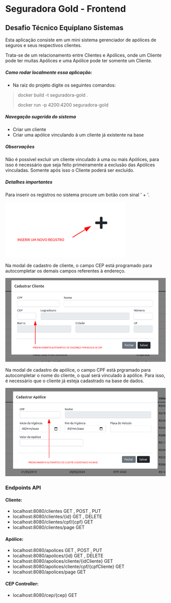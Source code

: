 # Seguradora Gold - Frontend

## Desafio Técnico Equiplano Sistemas

Esta aplicação consiste em um mini sistema gerenciador de apólices de seguros
e seus respectivos clientes.

Trata-se de um relacionamento entre Clientes e Apólices, onde um Cliente pode ter
muitas Apólices e uma Apólice pode ter somente um Cliente.
 
##### Como rodar localmente essa aplicação:

* Na raiz do projeto digite os seguintes comandos:
> docker build -t seguradora-gold .
>
> docker run -p 4200:4200 seguradora-gold
>


##### Navegação sugerida do sistema

* Criar um cliente
* Criar uma apólice vinculando à um cliente já existente na base

##### Observações

Não é possível excluir um cliente vinculado à uma ou mais Apólices, para isso é necessário que seja feito primeiramente a exclusão das Apólices vinculadas. 
Somente após isso o Cliente poderá ser excluído.


##### Detalhes importantes

Para inserir os registros no sistema procure um botão com sinal ' + '.

![Adicionar registro.](/images/A1.png)

Na modal de cadastro de cliente, o campo CEP está programado para autocompletar os demais campos referentes à endereço.

![Adicionar registro.](/images/A2.png)

Na modal de cadastro de apólice, o campo CPF está prgramado para autocompletar o nome do cliente, o qual será vinculado à apólice. Para isso, é necessário que o cliente já esteja cadastrado na base de dados.

![Adicionar registro.](/images/A3.png)

### Endpoints API

#### Cliente:   

* localhost:8080/clientes GET , POST , PUT
* localhost:8080/clientes/{id} GET , DELETE
* localhost:8080/clientes/cpf/{cpf} GET
* localhost:8080/clientes/page GET

#### Apólice:   

* localhost:8080/apolices GET , POST , PUT
* localhost:8080/apolices/{id} GET , DELETE
* localhost:8080/apolices/cliente/{idCliente} GET 
* localhost:8080/apolices/cliente/cpf/{cpfCliente} GET
* localhost:8080/apolices/page GET

#### CEP Controller:   

* localhost:8080/cep/{cep} GET